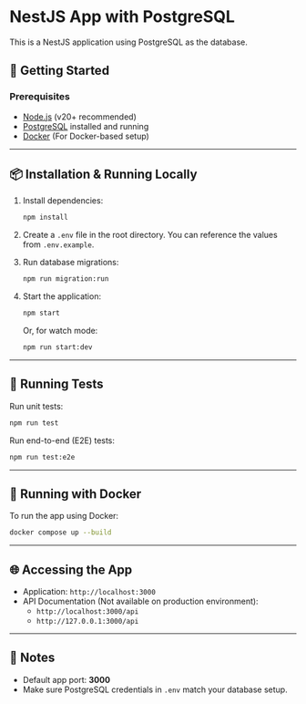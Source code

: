 # NestJS App with PostgreSQL

This is a NestJS application using PostgreSQL as the database.

## 🚀 Getting Started

### Prerequisites

- [Node.js](https://nodejs.org/) (v20+ recommended)
- [PostgreSQL](https://www.postgresql.org/) installed and running
- [Docker](https://www.docker.com/) (For Docker-based setup)

---

## 📦 Installation & Running Locally

1. Install dependencies:

   ```bash
   npm install
   ```

2. Create a `.env` file in the root directory. You can reference the values from `.env.example`.

3. Run database migrations:

   ```bash
   npm run migration:run
   ```

4. Start the application:
   ```bash
   npm start
   ```
   Or, for watch mode:
   ```bash
   npm run start:dev
   ```

---

## 🧪 Running Tests

Run unit tests:

```bash
npm run test
```

Run end-to-end (E2E) tests:

```bash
npm run test:e2e
```

---

## 🐳 Running with Docker

To run the app using Docker:

```bash
docker compose up --build
```

---

## 🌐 Accessing the App

- Application: `http://localhost:3000`
- API Documentation (Not available on production environment):
  - `http://localhost:3000/api`
  - `http://127.0.0.1:3000/api`

---

## 📄 Notes

- Default app port: **3000**
- Make sure PostgreSQL credentials in `.env` match your database setup.
